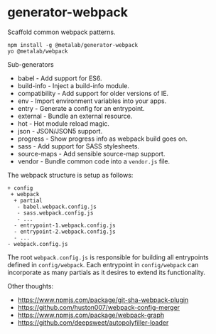 # generator-webpack

Scaffold common webpack patterns.

```
npm install -g @metalab/generator-webpack
yo @metalab/webpack
```

Sub-generators
 * babel - Add support for ES6.
 * build-info - Inject a build-info module.
 * compatibility - Add support for older versions of IE.
 * env - Import environment variables into your apps.
 * entry - Generate a config for an entrypoint.
 * external - Bundle an external resource.
 * hot - Hot module reload magic.
 * json - JSON/JSON5 support.
 * progress - Show progress info as webpack build goes on.
 * sass - Add support for SASS stylesheets.
 * source-maps - Add sensible source-map support.
 * vendor - Bundle common code into a `vendor.js` file.

The webpack structure is setup as follows:

```
+ config
 + webpack
  + partial
   - babel.webpack.config.js
   - sass.webpack.config.js
   - ...
  - entrypoint-1.webpack.config.js
  - entrypoint-2.webpack.config.js
  - ...
- webpack.config.js
```

The root `webpack.config.js` is responsible for building all entrypoints defined in `config/webpack`. Each entrypoint in `config/webpack` can incorporate as many partials as it desires to extend its functionality.

Other thoughts:
 * https://www.npmjs.com/package/git-sha-webpack-plugin
 * https://github.com/huston007/webpack-config-merger
 * https://www.npmjs.com/package/webpack-graph
 * https://github.com/deepsweet/autopolyfiller-loader
